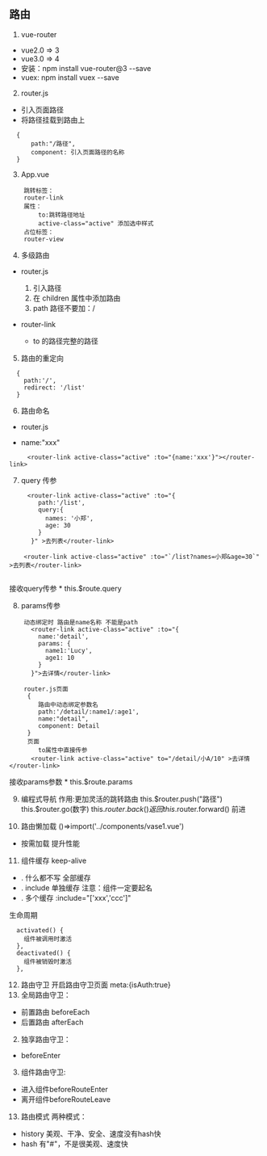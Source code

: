 ## 路由

1. vue-router

- vue2.0 => 3
- vue3.0 => 4
- 安装：npm install vue-router@3 --save
- vuex: npm install vuex --save

2. router.js

- 引入页面路径
- 将路径挂载到路由上

```
  {
      path:"/路径",
      component: 引入页面路径的名称
  }
```

3. App.vue

```
    跳转标签：
    router-link
    属性：
        to:跳转路径地址
        active-class="active" 添加选中样式
    占位标签：
    router-view
```

4. 多级路由

- router.js

  1. 引入路径
  2. 在 children 属性中添加路由
  3. path 路径不要加：/

- router-link
  - to 的路径完整的路径

5. 路由的重定向

```
  {
    path:'/',
    redirect: '/list'
  }
```

6. 路由命名

- router.js

* name:"xxx"

```
     <router-link active-class="active" :to="{name:'xxx'}"></router-link>
```

7. query 传参

```
     <router-link active-class="active" :to="{
        path:'/list',
        query:{
          names: '小郑',
          age: 30
        }
      }" >去列表</router-link>
```
```
    <router-link active-class="active" :to="`/list?names=小郑&age=30`" >去列表</router-link>
  
```
接收query传参
    * this.$route.query

8. params传参
```
    动态绑定时 路由是name名称 不能是path
      <router-link active-class="active" :to="{
        name:'detail',
        params: {
          name1:'Lucy',
          age1: 10
        }
      }">去详情</router-link>
```
```
    router.js页面
     {
        路由中动态绑定参数名
        path:'/detail/:name1/:age1',
        name:"detail",
        component: Detail
     }
     页面
        to属性中直接传参
      <router-link active-class="active" to="/detail/小A/10" >去详情</router-link>
```
接收params参数
    * this.$route.params

9. 编程式导航
作用:更加灵活的跳转路由
this.$router.push("路径")
this.$router.go(数字) 
this.$router.back() 返回
this.$router.forward() 前进

10. 路由懒加载
()=>import('../components/vase1.vue')

* 按需加载 提升性能

11. 组件缓存
keep-alive
+ . 什么都不写 全部缓存
+ . include 单独缓存 注意：组件一定要起名
+ . 多个缓存 :include="['xxx','ccc']"

生命周期
```
  activated() {
    组件被调用时激活
  },
  deactivated() {
    组件被销毁时激活
  },
```

12. 路由守卫
开启路由守卫页面 meta:{isAuth:true}
1. 全局路由守卫：
+ 前置路由 beforeEach
+ 后置路由 afterEach
2. 独享路由守卫：
+ beforeEnter
3. 组件路由守卫:
+ 进入组件beforeRouteEnter
+ 离开组件beforeRouteLeave

13. 路由模式
两种模式：
   + history 
        美观、干净、安全、速度没有hash快
   + hash
        有"#"，不是很美观、速度快  